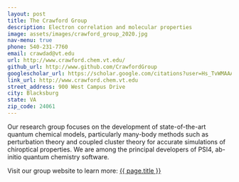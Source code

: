 ```yaml
---
layout: post
title: The Crawford Group  
description: Electron correlation and molecular properties 
image: assets/images/crawford_group_2020.jpg
nav-menu: true
phone: 540-231-7760 
email: crawdad@vt.edu 
url: http://www.crawford.chem.vt.edu/
github_url: http://www.github.com/CrawfordGroup
googlescholar_url: https://scholar.google.com/citations?user=Hs_TvWMAAAAJ&hl=en
link_url: http://www.crawford.chem.vt.edu
street_address: 900 West Campus Drive
city: Blacksburg 
state: VA
zip_code: 24061
---
```


Our research group focuses on the development of state-of-the-art quantum chemical models, particularly many-body methods such as perturbation theory and coupled cluster theory for accurate simulations of chiroptical properties. We are among the principal developers of PSI4, ab-initio quantum chemistry software.

<div>		
<p>Visit our group website to learn more:  <a href="{{ page.link_url }}"> {{ page.title }}</a></p>
</div>		
